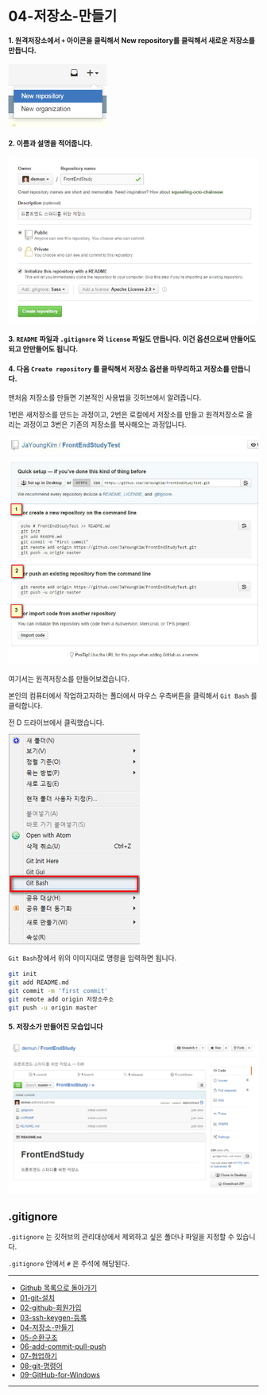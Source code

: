 # 04-저장소-만들기


#### 1. 원격저장소에서 `+` 아이콘을 클릭해서 New repository를 클릭해서 새로운 저장소를 만듭니다.

![저장소만들기](../images/demun-001.jpg)

#### 2. 이름과 설명을 적어줍니다.

![저장소옵션](../images/demun-002.jpg)


#### 3. `README` 파일과 `.gitignore` 와 `license` 파일도 만듭니다. 이건 옵션으로써 만들어도되고 안만들어도 됩니다.


#### 4. 다음 `Create repository` 를 클릭해서 저장소 옵션을 마무리하고 저장소를 만듭니다.

맨처음 저장소를 만들면 기본적인 사용법을 깃허브에서 알려줍니다.

1번은 새저장소를 만드는 과정이고, 2번은 로컬에서 저장소를 만들고 원격저장소로 올리는 과정이고 3번은 기존의 저장소를 복사해오는 과정입니다.

![원격저장소 명령옵션](../images/demun-020.jpg)


여기서는 원격저장소를 만들어보겠습니다.

본인의 컴퓨터에서 작업하고자하는 폴더에서 마우스 우측버튼을 클릭해서 `Git Bash` 를 클릭합니다.

전 D 드라이브에서 클릭했습니다.

![git bash](../images/demun-005.jpg)


`Git Bash`창에서 위의 이미지대로 명령을 입력하면 됩니다.

```sh
git init
git add README.md
git commit -m 'first commit'
git remote add origin 저장소주소
git push -u origin master
```


#### 5. 저장소가 만들어진 모습입니다

![새로만든저장소](../images/demun-003.jpg)




## .gitignore
`.gitignore` 는 깃허브의 관리대상에서 제외하고 싶은 폴더나 파일을 지정할 수 있습니다.

`.gitignore` 안에서 `#` 은 주석에 해당된다.




----

* [Github 목록으로 돌아가기](../README.md)
* [01-git-설치](01-git-설치.md)
* [02-github-회원가입](02-github-회원가입.md)
* [03-ssh-keygen-등록](03-ssh-keygen-등록.md)
* [04-저장소-만들기](04-저장소-만들기.md)
* [05-순환구조](05-순환구조.md)
* [06-add-commit-pull-push](06-add-commit-pull-push.md)
* [07-협업하기](07-협업하기.md)
* [08-git-명령어](08-git-명령어.md)
* [09-GitHub-for-Windows](09-GitHub-for-Windows.md)

----